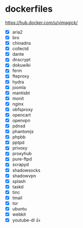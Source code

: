 dockerfiles
===========

https://hub.docker.com/u/vimagick/

- [x] aria2
- [x] bro
- [x] chinadns
- [x] collectd
- [x] dante
- [x] dnscrypt
- [x] dokuwiki
- [x] ferm
- [x] fteproxy
- [x] hydra
- [x] joomla
- [x] mantisbt
- [x] monit
- [x] nginx
- [x] obfsproxy
- [x] opencart
- [x] openvpn
- [x] pdnsd
- [x] phantomjs
- [x] phpbb
- [x] pptpd
- [x] privoxy
- [x] proxyhub
- [x] pure-ftpd
- [x] scrapyd
- [x] shadowsocks
- [x] shadowvpn
- [x] splash
- [x] taskd
- [x] tinc
- [x] tmail
- [x] tor
- [x] ubuntu
- [x] webkit
- [x] youtube-dl :+1:
